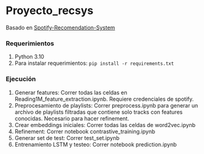 # Proyecto_recsys

Basado en [Spotify-Recomendation-System](https://github.com/abdelrhmanelruby/Spotify-Recommendation-System)
### Requerimientos
1. Python 3.10
2. Para instalar requerimientos:
`pip install -r requirements.txt`
### Ejecución
1. Generar features: Correr todas las celdas en Reading1M_feature_extraction.ipynb. Requiere credenciales de spotify.
2. Preprocesamiento de playlists: Correr preprocess.ipynb para generar un archivo de playlists filtradas que contiene solo tracks con features conocidas. Necesario para hacer refinement.
3. Crear embeddings iniciales: Correr todas las celdas de word2vec.ipynb
4. Refinement: Correr notebook contrastive_training.ipynb
5. Generar set de test: Correr test_set.ipynb
6. Entrenamiento LSTM y testeo: Correr notebook prediction.ipynb